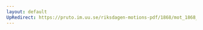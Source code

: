 ```yaml
---
layout: default
UpRedirect: https://pruto.im.uu.se/riksdagen-motions-pdf/1868/mot_1868__ak__145/mot_1868__ak__145-002.pdf
---
```

